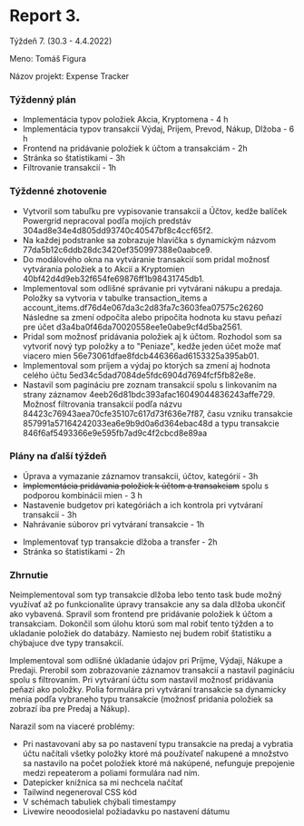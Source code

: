 # Report 3.

Týždeň 7. (30.3 - 4.4.2022)

Meno: Tomáš Figura

Názov projekt: Expense Tracker

### Týždenný plán
- Implementácia typov položiek Akcia, Kryptomena - 4 h
- Implementácia typov transakcií Výdaj, Prijem, Prevod, Nákup, Dlžoba - 6 h
- Frontend na pridávanie položiek k účtom a transakciám - 2h
- Stránka so štatistikami - 3h
- Filtrovanie transakcií - 1h

### Týždenné zhotovenie
- Vytvoril som tabuľku pre vypisovanie transakcií a Účtov, kedže balíček Powergrid nepracoval podľa mojích predstáv 304ad8e34e4d805dd93740c40547bf8c4ccf65f2.
- Na každej podstranke sa zobrazuje hlavička s dynamickým názvom 77da5b12c6ddb28dc3420ef350997388e0aabce9.
- Do modálového okna na vytváranie transakcií som pridal možnosť vytvárania položiek a to Akcií a Kryptomien 40bf42d4d9eb32f654fe69876ff1b98431745db1.
- Implementoval som odlišné správanie pri vytvárani nákupu a predaja. Položky sa vytvoria v tabulke transaction_items a account_items.df76d4e067da3c2d83fa7c3603fea07575c26260 Následne sa zmení odpočíta alebo pripočíta hodnota ku stavu peňazí pre účet d3a4ba0f46da70020558ee1e0abe9cf4d5ba2561.  
- Pridal som možnosť pridávania položiek aj k účtom. Rozhodol som sa vytvoriť nový typ položky a to "Peniaze", kedže jeden účet može mať viacero mien 56e73061dfae8fdcb446366ad6153325a395ab01.
- Implementoval som príjem a výdaj po ktorých sa zmení aj hodnota celého účtu 5ed34c5dad7084de5fdc6904d7694fcf5fb82e8e.
- Nastavil som pagináciu pre zoznam transakcií spolu s linkovaním na strany záznamov 4eeb26d81bdc393afac16049044836243affe729.  Možnosť filtrovania transakcií podľa názvu 84423c76943aea70cfe35107c617d73f636e7f87, času vzniku transakcie 857991a57164242033ea6e9b9d0a6d364ebac48d a typu transakcie 846f6af5493366e9e595fb7ad9c4f2cbcd8e89aa

### Plány na ďalší týždeň
- Úprava a vymazanie záznamov transakcii, účtov, kategórií - 3h 
- ~~Implementácia pridávania položiek k účtom a transakciam~~ spolu s podporou kombinácii mien - 3 h
- Nastavenie budgetov pri kategóriách a ich kontrola pri vytváraní transakcií - 3h
- Nahrávanie súborov pri vytváraní transakcie - 1h
+ Implementovať typ transakcie dlžoba a transfer - 2h
+ Stránka so štatistikami - 2h

### Zhrnutie
Neimplementoval som typ transakcie dlžoba lebo tento task bude možný využívať až po funkcionalite úpravy transakcie any sa dala dlžoba ukončiť ako vybavená. Spravil som frontend pre pridávanie položiek k účtom a transakciam. Dokončil som úlohu ktorú som mal robiť tento týžden a to ukladanie položiek do databázy. Namiesto nej budem robiť štatistiku a chýbajuce dve typy transakcií.

Implementoval som odlišné úkladanie údajov pri Príjme, Výdaji, Nákupe a Predaji. Prerobil som zobrazovanie záznamov transakcií a nastavil pagináciu spolu s filtrovaním. Pri vytváraní účtu som nastavil možnosť pridávania peňazí ako položky. Polia formulára pri vytváraní transakcie sa dynamicky menia podľa vybraneho typu transakcie (možnosť pridania položiek sa zobrazí iba pre Predaj a Nákup).

Narazil som na viaceré problémy:
+ Pri nastavovaní aby sa po nastavení typu transakcie na predaj a vybratia účtu načítali všetky položky ktoré má používateľ nakupené a množstvo sa nastavilo na počet položiek ktoré má nakúpené, nefunguje prepojenie medzi repeaterom a poliami formulára nad ním.
+ Datepicker knižnica sa mi nechcela načítať
+ Tailwind negeneroval CSS kód
+ V schémach tabuliek chýbali timestampy
+ Livewire neoodosielal požiadavku po nastavení dátumu